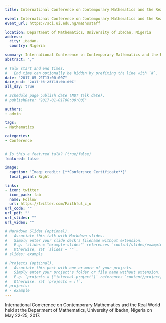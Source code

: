 ```yaml
---
title: International Conference on Contemporary Mathematics and the Real World

event: International Conference on Contemporary Mathematics and the Real World
event_url: https://sci.ui.edu.ng/mathsstaff

location: Department of Mathematics, University of Ibadan, Nigeria
address:
  city: Ibadan.
  country: Nigeria

summary: International Conference on Contemporary Mathematics and the Real World held at the Department of Mathematics, University of Ibadan, Nigeria on May 22-25, 2017.
abstract: "," 

# Talk start and end times.
#   End time can optionally be hidden by prefixing the line with `#`.
date: "2017-05-22T13:00:00Z"
date_end: "2017-05-25T15:00:00Z"
all_day: true

# Schedule page publish date (NOT talk date).
# publishDate: "2017-01-01T00:00:00Z"

authors:
- admin

tags:
- Mathematics

categories:
- Conference


# Is this a featured talk? (true/false)
featured: false

image:
  caption: 'Image credit: [**Conference Certificate**]'
  focal_point: Right

links:
- icon: twitter
  icon_pack: fab
  name: Follow
  url: https://twitter.com/Faithful_c_o
url_code: ""
url_pdf: ""
url_slides: ""
url_video: ""

# Markdown Slides (optional).
#   Associate this talk with Markdown slides.
#   Simply enter your slide deck's filename without extension.
#   E.g. `slides = "example-slides"` references `content/slides/example-slides.md`.
#   Otherwise, set `slides = ""`.
# slides: example

# Projects (optional).
#   Associate this post with one or more of your projects.
#   Simply enter your project's folder or file name without extension.
#   E.g. `projects = ["internal-project"]` references `content/project/deep-learning/index.md`.
#   Otherwise, set `projects = []`.
# projects:
# - example
---
```


International Conference on Contemporary Mathematics and the Real World held at the Department of Mathematics, University of Ibadan, Nigeria on May 22-25, 2017. 


